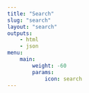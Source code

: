 ```yaml
---
title: "Search"
slug: "search"
layout: "search"
outputs:
    - html
    - json
menu:
    main:
        weight: -60
        params:
            icon: search
---
```


